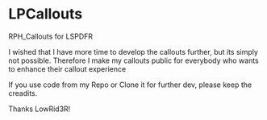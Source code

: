 # LPCallouts
RPH_Callouts for LSPDFR

I wished that I have more time to develop the callouts further, but its simply not possible. Therefore I make my callouts public for everybody who wants to enhance their callout experience

If you use code from my Repo or Clone it for further dev, please keep the creadits.

Thanks LowRid3R!


